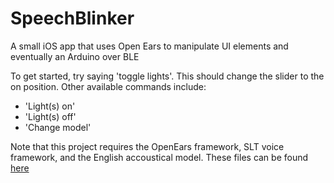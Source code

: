 SpeechBlinker
=============

A small iOS app that uses Open Ears to manipulate UI elements and eventually an Arduino over BLE

To get started, try saying 'toggle lights'. This should change the slider to the on position. Other available commands include:
* 'Light(s) on'
* 'Light(s) off'
* 'Change model'

Note that this project requires the OpenEars framework, SLT voice framework, and the English accoustical model. These files can be found [here](http://www.politepix.com/openears/)
